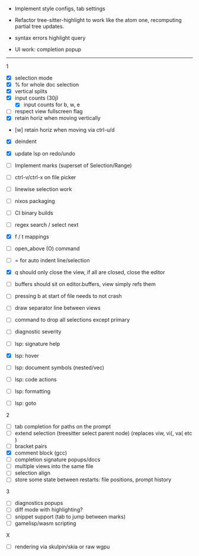 - Implement style configs, tab settings
- Refactor tree-sitter-highlight to work like the atom one, recomputing partial tree updates.
- syntax errors highlight query

- UI work: completion popup


------

1
- [x] selection mode
- [x] % for whole doc selection
- [x] vertical splits
- [x] input counts (30j)
  - [x] input counts for b, w, e
- [ ] respect view fullscreen flag
- [x] retain horiz when moving vertically
- [w] retain horiz when moving via ctrl-u/d
- [x] deindent
- [x] update lsp on redo/undo
- [ ] Implement marks (superset of Selection/Range)
- [ ] ctrl-v/ctrl-x on file picker
- [ ] linewise selection work
- [ ] nixos packaging
- [ ] CI binary builds

- [ ] regex search / select next
- [x] f / t mappings
- [ ] open_above (O) command
- [ ] = for auto indent line/selection
- [x] q should only close the view, if all are closed, close the editor
- [ ] buffers should sit on editor.buffers, view simply refs them

- [ ] pressing b at start of file needs to not crash
- [ ] draw separator line between views
- [ ] command to drop all selections except primary

- [ ] diagnostic severity

- [ ] lsp: signature help
- [x] lsp: hover
- [ ] lsp: document symbols (nested/vec)
- [ ] lsp: code actions
- [ ] lsp: formatting
- [ ] lsp: goto

2
- [ ] tab completion for paths on the prompt
- [ ] extend selection (treesitter select parent node) (replaces viw, vi(, va( etc )
- [ ] bracket pairs
- [x] comment block (gcc)
- [ ] completion signature popups/docs
- [ ] multiple views into the same file
- [ ] selection align
- [ ] store some state between restarts: file positions, prompt history

3
- [ ] diagnostics popups
- [ ] diff mode with highlighting?
- [ ] snippet support (tab to jump between marks)
- [ ] gamelisp/wasm scripting

X
- [ ] rendering via skulpin/skia or raw wgpu
